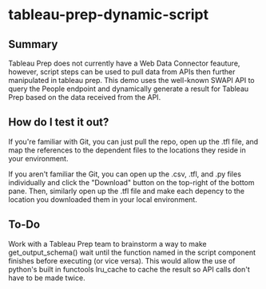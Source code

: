 # tableau-prep-dynamic-script

## Summary
Tableau Prep does not currently have a Web Data Connector feauture, however, script steps can be used to pull data from APIs then further manipulated in tableau prep. This demo uses the well-known SWAPI API to query the People endpoint and dynamically generate a result for Tableau Prep based on the data received from the API.

## How do I test it out?
If you're familiar with Git, you can just pull the repo, open up the .tfl file, and map the references to the dependent files to the locations they reside in your environment.

If you aren't familiar the Git, you can open up the .csv, .tfl, and .py files individually and click the "Download" button on the top-right of the bottom pane. Then, similarly open up the .tfl file and make each depency to the location you downloaded them in your local environment.

## To-Do
Work with a Tableau Prep team to brainstorm a way to make get_output_schema() wait until the function named in the script component finishes before executing (or vice versa). This would allow the use of python's built in functools lru_cache to cache the result so API calls don't have to be made twice.
